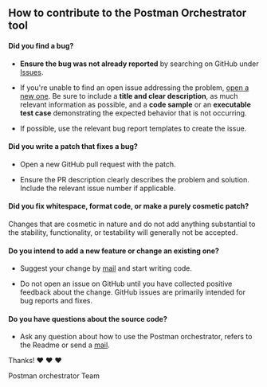 ## How to contribute to the Postman Orchestrator tool

#### **Did you find a bug?**

* **Ensure the bug was not already reported** by searching on GitHub under [Issues](https://github.com/AmadeusITGroup/Postman-Orchestrator/issues).

* If you're unable to find an open issue addressing the problem, [open a new one](https://github.com/AmadeusITGroup/Postman-Orchestrator/issues). Be sure to include a **title and clear description**, as much relevant information as possible, and a **code sample** or an **executable test case** demonstrating the expected behavior that is not occurring.

* If possible, use the relevant bug report templates to create the issue.

#### **Did you write a patch that fixes a bug?**

* Open a new GitHub pull request with the patch.

* Ensure the PR description clearly describes the problem and solution. Include the relevant issue number if applicable.

#### **Did you fix whitespace, format code, or make a purely cosmetic patch?**

Changes that are cosmetic in nature and do not add anything substantial to the stability, functionality, or testability will generally not be accepted.

#### **Do you intend to add a new feature or change an existing one?**

* Suggest your change by [mail](mailto:anthony.todisco@amadeus.com) and start writing code.

* Do not open an issue on GitHub until you have collected positive feedback about the change. GitHub issues are primarily intended for bug reports and fixes.

#### **Do you have questions about the source code?**

* Ask any question about how to use the Postman orchestrator, refers to the Readme or send a [mail](mailto:anthony.todisco@amadeus.com).

Thanks! :heart: :heart: :heart:

Postman orchestrator Team